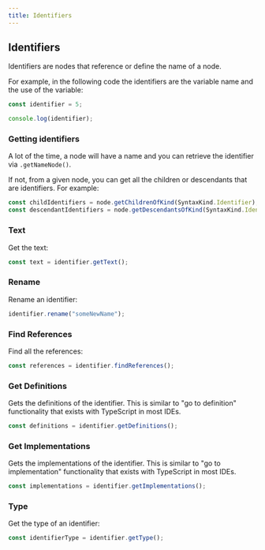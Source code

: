 ```yaml
---
title: Identifiers
---
```


## Identifiers

Identifiers are nodes that reference or define the name of a node.

For example, in the following code the identifiers are the variable name and the use of the variable:

```ts
const identifier = 5;

console.log(identifier);
```

### Getting identifiers

A lot of the time, a node will have a name and you can retrieve the identifier via `.getNameNode()`.

If not, from a given node, you can get all the children or descendants that are identifiers. For example:

```ts
const childIdentifiers = node.getChildrenOfKind(SyntaxKind.Identifier);
const descendantIdentifiers = node.getDescendantsOfKind(SyntaxKind.Identifier);
```

### Text

Get the text:

```ts
const text = identifier.getText();
```

### Rename

Rename an identifier:

```ts
identifier.rename("someNewName");
```

### Find References

Find all the references:

```ts
const references = identifier.findReferences();
```

### Get Definitions

Gets the definitions of the identifier. This is similar to "go to definition" functionality that exists with TypeScript in most IDEs.

```ts
const definitions = identifier.getDefinitions();
```

### Get Implementations

Gets the implementations of the identifier. This is similar to "go to implementation" functionality that exists with TypeScript in most IDEs.

```ts
const implementations = identifier.getImplementations();
```

### Type

Get the type of an identifier:

```ts
const identifierType = identifier.getType();
```
